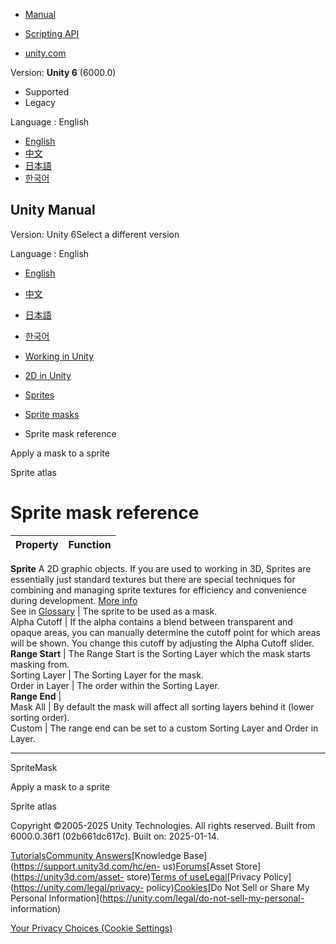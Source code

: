 [](https://docs.unity3d.com)

  * [Manual](../Manual/index.html)
  * [Scripting API](../ScriptReference/index.html)

  * [unity.com](https://unity.com/)

Version: **Unity 6** (6000.0)

  * Supported
  * Legacy

Language : English

  * [English](/Manual/sprite/mask/sprite-mask-reference.html)
  * [中文](/cn/current/Manual/sprite/mask/sprite-mask-reference.html)
  * [日本語](/ja/current/Manual/sprite/mask/sprite-mask-reference.html)
  * [한국어](/kr/current/Manual/sprite/mask/sprite-mask-reference.html)

[](https://docs.unity3d.com)

## Unity Manual

Version: Unity 6Select a different version

Language : English

  * [English](/Manual/sprite/mask/sprite-mask-reference.html)
  * [中文](/cn/current/Manual/sprite/mask/sprite-mask-reference.html)
  * [日本語](/ja/current/Manual/sprite/mask/sprite-mask-reference.html)
  * [한국어](/kr/current/Manual/sprite/mask/sprite-mask-reference.html)

  * [Working in Unity](../../working-in-unity.html)
  * [2D in Unity](../../Unity2D.html)
  * [Sprites](../../sprite/sprite-landing.html)
  * [Sprite masks](../../sprite/mask/mask-landing.html)
  * Sprite mask reference

[](../../sprite/mask/apply-mask-sprite.html)

Apply a mask to a sprite

[](../../sprite/atlas/atlas-landing.html)

Sprite atlas

# Sprite mask reference

Property | Function  
---|---  
**Sprite** A 2D graphic objects. If you are used to working in 3D, Sprites are
essentially just standard textures but there are special techniques for
combining and managing sprite textures for efficiency and convenience during
development. [More info](../../sprite/sprite-landing.html)  
See in [Glossary](../../Glossary.html#Sprite) | The sprite to be used as a mask.  
Alpha Cutoff | If the alpha contains a blend between transparent and opaque areas, you can manually determine the cutoff point for which areas will be shown. You change this cutoff by adjusting the Alpha Cutoff slider.  
**Range Start** | The Range Start is the Sorting Layer which the mask starts masking from.  
Sorting Layer | The Sorting Layer for the mask.  
Order in Layer | The order within the Sorting Layer.  
**Range End** |   
Mask All | By default the mask will affect all sorting layers behind it (lower sorting order).  
Custom | The range end can be set to a custom Sorting Layer and Order in Layer.  
  
* * *

SpriteMask

[](../../sprite/mask/apply-mask-sprite.html)

Apply a mask to a sprite

[](../../sprite/atlas/atlas-landing.html)

Sprite atlas

Copyright ©2005-2025 Unity Technologies. All rights reserved. Built from
6000.0.36f1 (02b661dc617c). Built on: 2025-01-14.

[Tutorials](https://learn.unity.com/)[Community
Answers](https://answers.unity3d.com)[Knowledge
Base](https://support.unity3d.com/hc/en-
us)[Forums](https://forum.unity3d.com)[Asset Store](https://unity3d.com/asset-
store)[Terms of
use](https://docs.unity3d.com/Manual/TermsOfUse.html)[Legal](https://unity.com/legal)[Privacy
Policy](https://unity.com/legal/privacy-
policy)[Cookies](https://unity.com/legal/cookie-policy)[Do Not Sell or Share
My Personal Information](https://unity.com/legal/do-not-sell-my-personal-
information)

[Your Privacy Choices (Cookie Settings)](javascript:void\(0\);)

